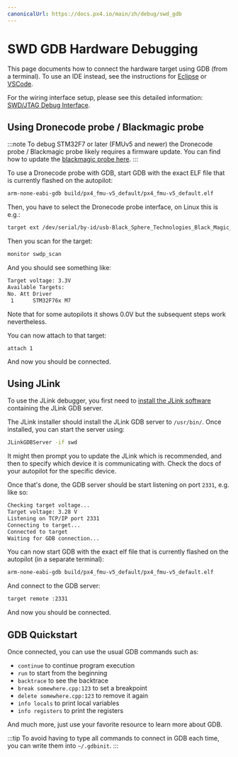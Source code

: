 ```yaml
---
canonicalUrl: https://docs.px4.io/main/zh/debug/swd_gdb
---
```


# SWD GDB Hardware Debugging

This page documents how to connect the hardware target using GDB (from a terminal). To use an IDE instead, see the instructions for [Eclipse](../debug/eclipse_jlink.md) or [VSCode](../dev_setup/vscode.md#hardware-debugging).

For the wiring interface setup, please see this detailed information: [SWD/JTAG Debug Interface](../debug/swd_debug.md).

## Using Dronecode probe / Blackmagic probe

:::note
To debug STM32F7 or later (FMUv5 and newer) the Dronecode probe / Blackmagic probe likely requires a firmware update. You can find how to update the [blackmagic probe here](https://github.com/blacksphere/blackmagic/wiki/Upgrading-Firmware).
:::

To use a Dronecode probe with GDB, start GDB with the exact ELF file that is currently flashed on the autopilot:

```bash
arm-none-eabi-gdb build/px4_fmu-v5_default/px4_fmu-v5_default.elf
```

Then, you have to select the Dronecode probe interface, on Linux this is e.g.:
```bash
target ext /dev/serial/by-id/usb-Black_Sphere_Technologies_Black_Magic_Probe_f9414d5_7DB85DAC-if00
```

Then you scan for the target:
```bash
monitor swdp_scan
```

And you should see something like:
```bash
Target voltage: 3.3V
Available Targets:
No. Att Driver
 1      STM32F76x M7
```

Note that for some autopilots it shows 0.0V but the subsequent steps work nevertheless.

You can now attach to that target:
```
attach 1
```

And now you should be connected.

## Using JLink

To use the JLink debugger, you first need to [install the JLink software](https://www.segger.com/downloads/jlink/#J-LinkSoftwareAndDocumentationPack) containing the JLink GDB server.

The JLink installer should install the JLink GDB server to `/usr/bin/`. Once installed, you can start the server using:

```bash
JLinkGDBServer -if swd
```

It might then prompt you to update the JLink which is recommended, and then to specify which device it is communicating with. Check the docs of your autopilot for the specific device.

Once that's done, the GDB server should be start listening on port `2331`, e.g. like so:
```bash
Checking target voltage...
Target voltage: 3.28 V
Listening on TCP/IP port 2331
Connecting to target...
Connected to target
Waiting for GDB connection...
```

You can now start GDB with the exact elf file that is currently flashed on the autopilot (in a separate terminal):

```bash
arm-none-eabi-gdb build/px4_fmu-v5_default/px4_fmu-v5_default.elf
```

And connect to the GDB server:
```bash
target remote :2331
```

And now you should be connected.

## GDB Quickstart

Once connected, you can use the usual GDB commands such as:
- `continue` to continue program execution
- `run` to start from the beginning
- `backtrace` to see the backtrace
- `break somewhere.cpp:123` to set a breakpoint
- `delete somewhere.cpp:123` to remove it again
- `info locals` to print local variables
- `info registers` to print the registers

And much more, just use your favorite resource to learn more about GDB.

:::tip
To avoid having to type all commands to connect in GDB each time, you can write them into `~/.gdbinit`.
:::
